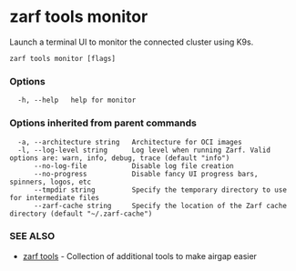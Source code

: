 # zarf tools monitor

Launch a terminal UI to monitor the connected cluster using K9s.

```
zarf tools monitor [flags]
```

### Options

```
  -h, --help   help for monitor
```

### Options inherited from parent commands

```
  -a, --architecture string   Architecture for OCI images
  -l, --log-level string      Log level when running Zarf. Valid options are: warn, info, debug, trace (default "info")
      --no-log-file           Disable log file creation
      --no-progress           Disable fancy UI progress bars, spinners, logos, etc
      --tmpdir string         Specify the temporary directory to use for intermediate files
      --zarf-cache string     Specify the location of the Zarf cache directory (default "~/.zarf-cache")
```

### SEE ALSO

* [zarf tools](zarf_tools.md)	 - Collection of additional tools to make airgap easier

